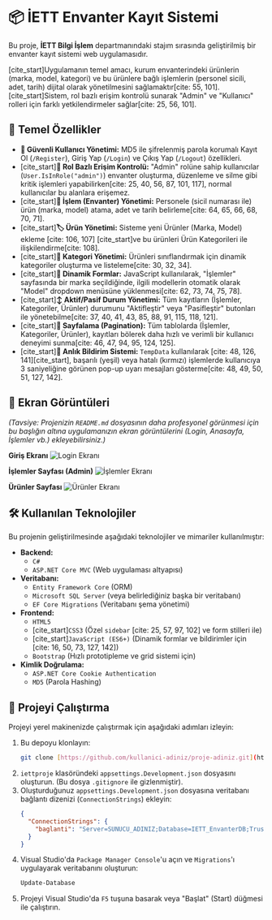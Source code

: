 # 📦 İETT Envanter Kayıt Sistemi

Bu proje, **İETT Bilgi İşlem** departmanındaki stajım sırasında geliştirilmiş bir envanter kayıt sistemi web uygulamasıdır.

[cite_start]Uygulamanın temel amacı, kurum envanterindeki ürünlerin (marka, model, kategori) ve bu ürünlere bağlı işlemlerin (personel sicili, adet, tarih) dijital olarak yönetilmesini sağlamaktır[cite: 55, 101]. [cite_start]Sistem, rol bazlı erişim kontrolü sunarak "Admin" ve "Kullanıcı" rolleri için farklı yetkilendirmeler sağlar[cite: 25, 56, 101].

## 🚀 Temel Özellikler

* **🔐 Güvenli Kullanıcı Yönetimi:** MD5 ile şifrelenmiş parola korumalı Kayıt Ol (`/Register`), Giriş Yap (`/Login`) ve Çıkış Yap (`/Logout`) özellikleri.
* [cite_start]**👮 Rol Bazlı Erişim Kontrolü:** "Admin" rolüne sahip kullanıcılar (`User.IsInRole("admin")`) envanter oluşturma, düzenleme ve silme gibi kritik işlemleri yapabilirken[cite: 25, 40, 56, 87, 101, 117], normal kullanıcılar bu alanlara erişemez.
* [cite_start]**🚚 İşlem (Envanter) Yönetimi:** Personele (sicil numarası ile) ürün (marka, model) atama, adet ve tarih belirleme[cite: 64, 65, 66, 68, 70, 71].
* [cite_start]**🏷️ Ürün Yönetimi:** Sisteme yeni Ürünler (Marka, Model) ekleme [cite: 106, 107] [cite_start]ve bu ürünleri Ürün Kategorileri ile ilişkilendirme[cite: 108].
* [cite_start]**📁 Kategori Yönetimi:** Ürünleri sınıflandırmak için dinamik kategoriler oluşturma ve listeleme[cite: 30, 32, 34].
* [cite_start]**🔄 Dinamik Formlar:** JavaScript kullanılarak, "İşlemler" sayfasında bir marka seçildiğinde, ilgili modellerin otomatik olarak "Model" dropdown menüsüne yüklenmesi[cite: 62, 73, 74, 75, 78].
* [cite_start]**↕️ Aktif/Pasif Durum Yönetimi:** Tüm kayıtların (İşlemler, Kategoriler, Ürünler) durumunu "Aktifleştir" veya "Pasifleştir" butonları ile yönetebilme[cite: 37, 40, 41, 43, 85, 88, 91, 115, 118, 121].
* [cite_start]**📄 Sayfalama (Pagination):** Tüm tablolarda (İşlemler, Kategoriler, Ürünler), kayıtları bölerek daha hızlı ve verimli bir kullanıcı deneyimi sunma[cite: 46, 47, 94, 95, 124, 125].
* [cite_start]**🔔 Anlık Bildirim Sistemi:** `TempData` kullanılarak [cite: 48, 126, 141][cite_start], başarılı (yeşil) veya hatalı (kırmızı) işlemlerde kullanıcıya 3 saniyeliğine görünen pop-up uyarı mesajları gösterme[cite: 48, 49, 50, 51, 127, 142].

## 📸 Ekran Görüntüleri

*(Tavsiye: Projenizin `README.md` dosyasının daha profesyonel görünmesi için bu başlığın altına uygulamanızın ekran görüntülerini (Login, Anasayfa, İşlemler vb.) ekleyebilirsiniz.)*

**Giriş Ekranı**
![Login Ekranı](buraya-login-ekrani-resmini-ekleyin.png)

**İşlemler Sayfası (Admin)**
![İşlemler Ekranı](buraya-islemler-ekrani-resmini-ekleyin.png)

**Ürünler Sayfası**
![Ürünler Ekranı](buraya-urunler-ekrani-resmini-ekleyin.png)

## 🛠️ Kullanılan Teknolojiler

Bu projenin geliştirilmesinde aşağıdaki teknolojiler ve mimariler kullanılmıştır:

* **Backend:**
    * `C#`
    * `ASP.NET Core MVC` (Web uygulaması altyapısı)
* **Veritabanı:**
    * `Entity Framework Core` (ORM)
    * `Microsoft SQL Server` (veya belirlediğiniz başka bir veritabanı)
    * `EF Core Migrations` (Veritabanı şema yönetimi)
* **Frontend:**
    * `HTML5`
    * [cite_start]`CSS3` (Özel `sidebar` [cite: 25, 57, 97, 102] ve form stilleri ile)
    * [cite_start]`JavaScript (ES6+)` (Dinamik formlar ve bildirimler için [cite: 16, 50, 73, 127, 142])
    * `Bootstrap` (Hızlı prototipleme ve grid sistemi için)
* **Kimlik Doğrulama:**
    * `ASP.NET Core Cookie Authentication`
    * `MD5` (Parola Hashing)

## 🏁 Projeyi Çalıştırma

Projeyi yerel makinenizde çalıştırmak için aşağıdaki adımları izleyin:

1.  Bu depoyu klonlayın:
    ```bash
    git clone [https://github.com/kullanici-adiniz/proje-adiniz.git](https://github.com/kullanici-adiniz/proje-adiniz.git)
    ```
2.  `iettproje` klasöründeki `appsettings.Development.json` dosyasını oluşturun. (Bu dosya `.gitignore` ile gizlenmiştir).
3.  Oluşturduğunuz `appsettings.Development.json` dosyasına veritabanı bağlantı dizenizi (`ConnectionStrings`) ekleyin:
    ```json
    {
      "ConnectionStrings": {
        "baglanti": "Server=SUNUCU_ADINIZ;Database=IETT_EnvanterDB;Trusted_Connection=True;TrustServerCertificate=True;"
      }
    }
    ```
4.  Visual Studio'da `Package Manager Console`'u açın ve `Migrations`'ı uygulayarak veritabanını oluşturun:
    ```powershell
    Update-Database
    ```
5.  Projeyi Visual Studio'da `F5` tuşuna basarak veya "Başlat" (Start) düğmesi ile çalıştırın.
